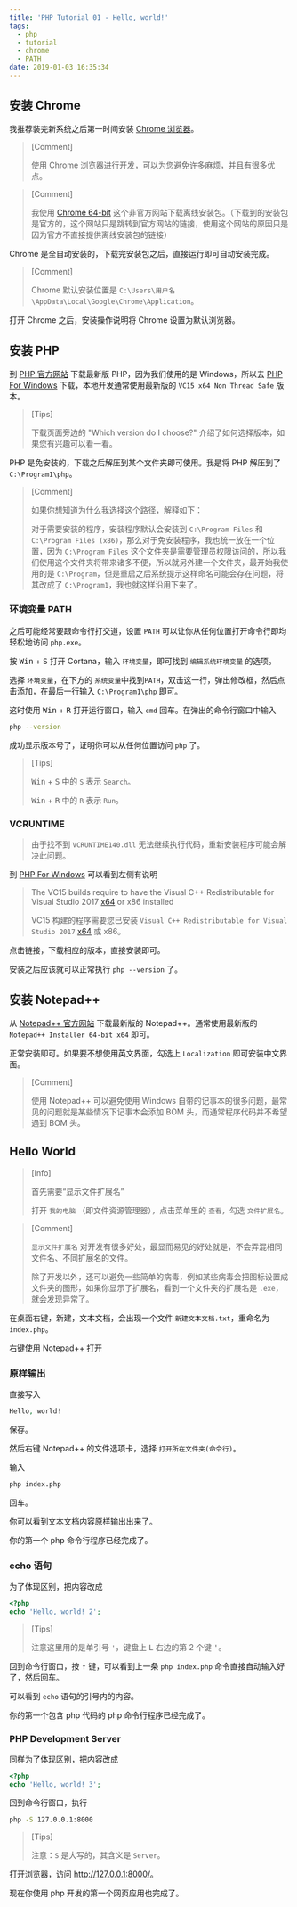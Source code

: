 ```yaml
---
title: 'PHP Tutorial 01 - Hello, world!'
tags:
  - php
  - tutorial
  - chrome
  - PATH
date: 2019-01-03 16:35:34
---
```


## 安装 Chrome

我推荐装完新系统之后第一时间安装 [Chrome 浏览器][chrome]。

> [Comment]
>
> 使用 Chrome 浏览器进行开发，可以为您避免许多麻烦，并且有很多优点。

> [Comment]
>
> 我使用 [Chrome 64-bit][chrome-64bit] 这个非官方网站下载离线安装包。（下载到的安装包是官方的，这个网站只是跳转到官方网站的链接，使用这个网站的原因只是因为官方不直接提供离线安装包的链接）

Chrome 是全自动安装的，下载完安装包之后，直接运行即可自动安装完成。

> [Comment]
>
> Chrome 默认安装位置是 `C:\Users\用户名\AppData\Local\Google\Chrome\Application`。

打开 Chrome 之后，安装操作说明将 Chrome 设置为默认浏览器。

## 安装 PHP

到 [PHP 官方网站][php] 下载最新版 PHP，因为我们使用的是 Windows，所以去 [PHP For Windows][php-windows] 下载，本地开发通常使用最新版的 `VC15 x64 Non Thread Safe` 版本。

> [Tips]
>
> 下载页面旁边的 "Which version do I choose?" 介绍了如何选择版本，如果您有兴趣可以看一看。

PHP 是免安装的，下载之后解压到某个文件夹即可使用。我是将 PHP 解压到了 `C:\Program1\php`。

> [Comment]
>
> 如果你想知道为什么我选择这个路径，解释如下：
>
> 对于需要安装的程序，安装程序默认会安装到 `C:\Program Files` 和 `C:\Program Files (x86)`，那么对于免安装程序，我也统一放在一个位置，因为 `C:\Program Files` 这个文件夹是需要管理员权限访问的，所以我们使用这个文件夹将带来诸多不便，所以就另外建一个文件夹，最开始我使用的是 `C:\Program`，但是重启之后系统提示这样命名可能会存在问题，将其改成了 `C:\Program1`，我也就这样沿用下来了。

### 环境变量 PATH

之后可能经常要跟命令行打交道，设置 `PATH` 可以让你从任何位置打开命令行即均轻松地访问 `php.exe`。

按 <kbd>Win</kbd> + <kbd>S</kbd> 打开 Cortana，输入 `环境变量`，即可找到 `编辑系统环境变量` 的选项。

选择 `环境变量`，在下方的 `系统变量`中找到`PATH`，双击这一行，弹出修改框，然后点击添加，在最后一行输入 `C:\Program1\php` 即可。

这时使用 <kbd>Win</kbd> + <kbd>R</kbd> 打开运行窗口，输入 `cmd` 回车。在弹出的命令行窗口中输入

```bash
php --version
```

成功显示版本号了，证明你可以从任何位置访问 `php` 了。

> [Tips]
>
> <kbd>Win</kbd> + <kbd>S</kbd> 中的 `S` 表示 `Search`。
>
> <kbd>Win</kbd> + <kbd>R</kbd> 中的 `R` 表示 `Run`。

### VCRUNTIME

> 由于找不到 `VCRUNTIME140.dll` 无法继续执行代码，重新安装程序可能会解决此问题。

到 [PHP For Windows][php-windows] 可以看到左侧有说明

> The VC15 builds require to have the Visual C++ Redistributable for Visual Studio 2017 [x64][vc-redist-x64] or x86 installed
>
> VC15 构建的程序需要您已安装 `Visual C++ Redistributable for Visual Studio 2017` [x64][vc-redist-x64] 或 x86。

点击链接，下载相应的版本，直接安装即可。

安装之后应该就可以正常执行 `php --version` 了。

## 安装 Notepad++

从 [Notepad++ 官方网站][notepad-plus-plus] 下载最新版的 Notepad++。通常使用最新版的 `Notepad++ Installer 64-bit x64` 即可。

正常安装即可。如果要不想使用英文界面，勾选上 `Localization` 即可安装中文界面。

> [Comment]
>
> 使用 Notepad++ 可以避免使用 Windows 自带的记事本的很多问题，最常见的问题就是某些情况下记事本会添加 BOM 头，而通常程序代码并不希望遇到 BOM 头。

## Hello World

> [Info]
>
> 首先需要“显示文件扩展名”
>
> 打开 `我的电脑` （即文件资源管理器），点击菜单里的 `查看`，勾选 `文件扩展名`。

> [Comment]
>
> `显示文件扩展名` 对开发有很多好处，最显而易见的好处就是，不会弄混相同文件名、不同扩展名的文件。
>
> 除了开发以外，还可以避免一些简单的病毒，例如某些病毒会把图标设置成文件夹的图形，如果你显示了扩展名，看到一个文件夹的扩展名是 `.exe`，就会发现异常了。

在桌面右键，新建，文本文档，会出现一个文件 `新建文本文档.txt`，重命名为 `index.php`。

右键使用 Notepad++ 打开

### 原样输出

直接写入

```php
Hello, world!
```

保存。

然后右键 Notepad++ 的文件选项卡，选择 `打开所在文件夹(命令行)`。

输入

```bash
php index.php
```

回车。

你可以看到文本文档内容原样输出出来了。

你的第一个 php 命令行程序已经完成了。

### echo 语句

为了体现区别，把内容改成

```php
<?php
echo 'Hello, world! 2';
```

> [Tips]
>
> 注意这里用的是单引号 `'`，键盘上 <kbd>L</kbd> 右边的第 2 个键 <kbd>'</kbd>。

回到命令行窗口，按 <kbd>↑</kbd> 键，可以看到上一条 `php index.php` 命令直接自动输入好了，然后回车。

可以看到 `echo` 语句的引号内的内容。

你的第一个包含 php 代码的 php 命令行程序已经完成了。

### PHP Development Server

同样为了体现区别，把内容改成

```php
<?php
echo 'Hello, world! 3';
```

回到命令行窗口，执行

```bash
php -S 127.0.0.1:8000
```

> [Tips]
>
> 注意：`S` 是大写的，其含义是 `Server`。

打开浏览器，访问 <http://127.0.0.1:8000/>。

现在你使用 php 开发的第一个网页应用也完成了。

[chrome]: https://www.google.cn/chrome/
[chrome-64bit]: https://www.chrome64bit.com/
[php]: http://php.net/
[php-windows]: https://windows.php.net/download/
[vc-redist-x64]: https://aka.ms/vs/15/release/VC_redist.x64.exe
[notepad-plus-plus]: https://notepad-plus-plus.org/
